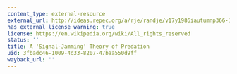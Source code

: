 ```yaml
---
content_type: external-resource
external_url: http://ideas.repec.org/a/rje/randje/v17y1986iautumnp366-376.html
has_external_license_warning: true
license: https://en.wikipedia.org/wiki/All_rights_reserved
status: ''
title: A 'Signal-Jamming' Theory of Predation
uid: 3fbadc46-1009-4d33-8207-47baa550d9ff
wayback_url: ''
---
```


